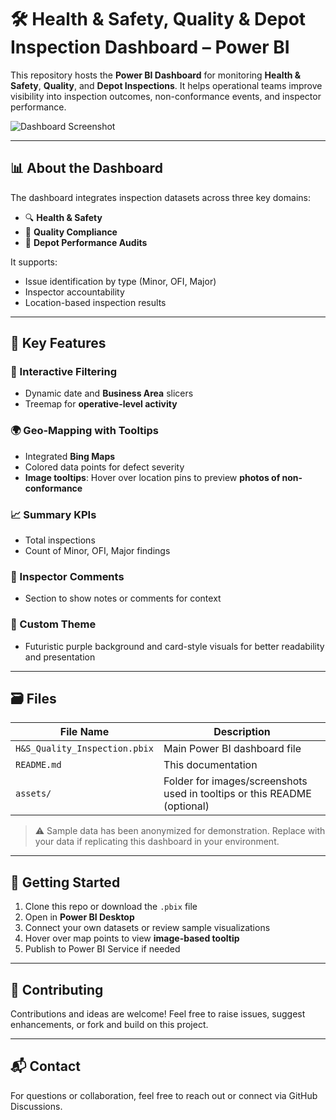 # 🛠️ Health & Safety, Quality & Depot Inspection Dashboard – Power BI

This repository hosts the **Power BI Dashboard** for monitoring **Health & Safety**, **Quality**, and **Depot Inspections**. It helps operational teams improve visibility into inspection outcomes, non-conformance events, and inspector performance.

![Dashboard Screenshot](./2e844c39-df7d-44d8-b0b5-ff04a3dc29a6.png)

---

## 📊 About the Dashboard

The dashboard integrates inspection datasets across three key domains:
- 🔍 **Health & Safety**
- 🧪 **Quality Compliance**
- 🏢 **Depot Performance Audits**

It supports:
- Issue identification by type (Minor, OFI, Major)
- Inspector accountability
- Location-based inspection results

---

## 🧠 Key Features

### 🔹 Interactive Filtering
- Dynamic date and **Business Area** slicers
- Treemap for **operative-level activity**

### 🌍 Geo-Mapping with Tooltips
- Integrated **Bing Maps**
- Colored data points for defect severity
- **Image tooltips**: Hover over location pins to preview **photos of non-conformance**

### 📈 Summary KPIs
- Total inspections
- Count of Minor, OFI, Major findings

### 💬 Inspector Comments
- Section to show notes or comments for context

### 🎨 Custom Theme
- Futuristic purple background and card-style visuals for better readability and presentation

---

## 🗃️ Files

| File Name | Description |
|-----------|-------------|
| `H&S_Quality_Inspection.pbix` | Main Power BI dashboard file |
| `README.md` | This documentation |
| `assets/` | Folder for images/screenshots used in tooltips or this README (optional) |

> ⚠️ Sample data has been anonymized for demonstration. Replace with your data if replicating this dashboard in your environment.

---

## 🚀 Getting Started

1. Clone this repo or download the `.pbix` file
2. Open in **Power BI Desktop**
3. Connect your own datasets or review sample visualizations
4. Hover over map points to view **image-based tooltip**
5. Publish to Power BI Service if needed

---

## 🤝 Contributing

Contributions and ideas are welcome! Feel free to raise issues, suggest enhancements, or fork and build on this project.

---

## 📬 Contact

For questions or collaboration, feel free to reach out or connect via GitHub Discussions.


